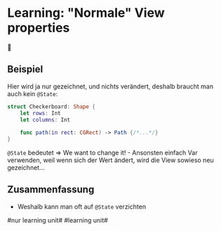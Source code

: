 # Learning: "Normale" View properties
🧠

## Beispiel

Hier wird ja nur gezeichnet, und nichts verändert, deshalb braucht man auch kein `@State`:

```swift
struct Checkerboard: Shape {
    let rows: Int
    let columns: Int
    
	func path(in rect: CGRect) -> Path {/*...*/}
}
```

`@State` bedeutet =\> We want to change it! - Ansonsten einfach Var verwenden, weil wenn sich der Wert ändert, wird die View sowieso neu gezeichnet...

## Zusammenfassung
- Weshalb kann man oft auf `@State` verzichten


#nur learning unit# #learning unit#
